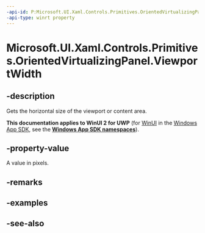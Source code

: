 ```yaml
---
-api-id: P:Microsoft.UI.Xaml.Controls.Primitives.OrientedVirtualizingPanel.ViewportWidth
-api-type: winrt property
---
```


<!-- Property syntax
public double ViewportWidth { get; }
-->

# Microsoft.UI.Xaml.Controls.Primitives.OrientedVirtualizingPanel.ViewportWidth

## -description
Gets the horizontal size of the viewport or content area.

**This documentation applies to WinUI 2 for UWP** (for [WinUI](/windows/apps/winui/winui3/) in the [Windows App SDK](/windows/apps/windows-app-sdk/), see the **[Windows App SDK namespaces](/windows/windows-app-sdk/api/winrt/)**).

## -property-value
A value in pixels.

## -remarks

## -examples

## -see-also
